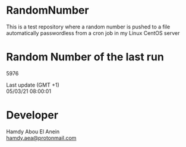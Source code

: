# RandomNumber    
This is a test repository where a random number is pushed to a file automatically passwordless from a cron job in my Linux CentOS server    
# Random Number of the last run   
5976
      
Last update (GMT +1)    
05/03/21 08:00:01
# Developer    
Hamdy Abou El Anein   
hamdy.aea@protonmail.com
